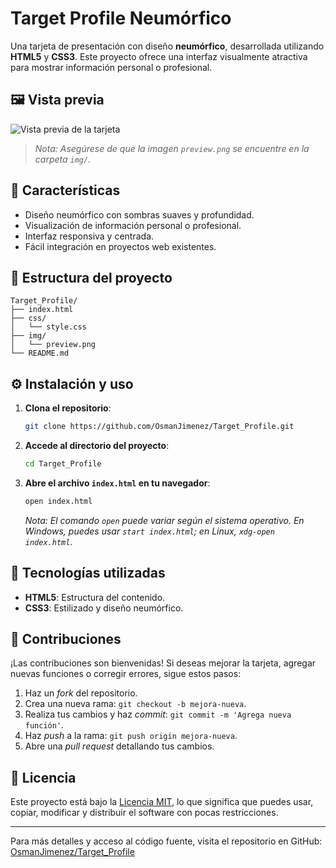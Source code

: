 # Target Profile Neumórfico

Una tarjeta de presentación con diseño **neumórfico**, desarrollada utilizando **HTML5** y **CSS3**. Este proyecto ofrece una interfaz visualmente atractiva para mostrar información personal o profesional.

## 🖼️ Vista previa

![Vista previa de la tarjeta](img/preview.png)

> *Nota: Asegúrese de que la imagen `preview.png` se encuentre en la carpeta `img/`.*

## 🚀 Características

* Diseño neumórfico con sombras suaves y profundidad.
* Visualización de información personal o profesional.
* Interfaz responsiva y centrada.
* Fácil integración en proyectos web existentes.

## 📁 Estructura del proyecto

```plaintext
Target_Profile/
├── index.html
├── css/
│   └── style.css
├── img/
│   └── preview.png
└── README.md
```

## ⚙️ Instalación y uso

1. **Clona el repositorio**:

   ```bash
   git clone https://github.com/OsmanJimenez/Target_Profile.git
   ```

2. **Accede al directorio del proyecto**:

   ```bash
   cd Target_Profile
   ```

3. **Abre el archivo `index.html` en tu navegador**:

   ```bash
   open index.html
   ```

   *Nota: El comando `open` puede variar según el sistema operativo. En Windows, puedes usar `start index.html`; en Linux, `xdg-open index.html`.*

## 🤩 Tecnologías utilizadas

* **HTML5**: Estructura del contenido.
* **CSS3**: Estilizado y diseño neumórfico.

## 📌 Contribuciones

¡Las contribuciones son bienvenidas! Si deseas mejorar la tarjeta, agregar nuevas funciones o corregir errores, sigue estos pasos:

1. Haz un *fork* del repositorio.
2. Crea una nueva rama: `git checkout -b mejora-nueva`.
3. Realiza tus cambios y haz *commit*: `git commit -m 'Agrega nueva función'`.
4. Haz *push* a la rama: `git push origin mejora-nueva`.
5. Abre una *pull request* detallando tus cambios.

## 📄 Licencia

Este proyecto está bajo la [Licencia MIT](LICENSE), lo que significa que puedes usar, copiar, modificar y distribuir el software con pocas restricciones.

---

Para más detalles y acceso al código fuente, visita el repositorio en GitHub: [OsmanJimenez/Target\_Profile](https://github.com/OsmanJimenez/Target_Profile)
